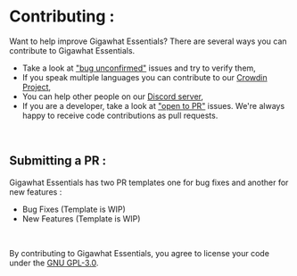# Contributing :

Want to help improve Gigawhat Essentials? There are several ways you can contribute to Gigawhat Essentials.

   - Take a look at <a href="https://github.com/Gigawhat-net/Gigawhat-Essentials/labels/bug%20unconfirmed">"bug unconfirmed"</a> issues and try to verify them,
   - If you speak multiple languages you can contribute to our <a href="https://crowdin.com/project/gigawhat-essentials">Crowdin Project</a>,
   - You can help other people on our <a href="https://discord.gg/rMq7GujUZJ">Discord server</a>,
   - If you are a developer, take a look at <a href="https://github.com/Gigawhat-net/Gigawhat-Essentials/labels/open%20to%20PR">"open to PR"</a> issues. We're always happy to receive code contributions as pull requests.

<br>

## Submitting a PR :
Gigawhat Essentials has two PR templates one for bug fixes and another for new features :

   - Bug Fixes (Template is WIP)
   - New Features (Template is WIP)

<br>

By contributing to Gigawhat Essentials, you agree to license your code under the <a href="https://github.com/Gigawhat-net/Gigawhat-Essentials/blob/dev/LICENSE">GNU GPL-3.0</a>.
